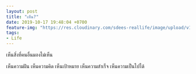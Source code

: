 ```yaml
---
layout: post
title: "เห็น?"
date: 2019-10-17 19:48:04 +0700
feature-img: "https://res.cloudinary.com/sdees-reallife/image/upload/v1555658919/sample_feature_img.png"
tags:
- Life
---
```

เห็นสิ่งที่คนอื่นมองไม่เห็น

<i class="fa fa-child" style="color:plum"></i>

เห็นความฝัน เห็นความคิด เห็นเป้าหมาย เห็นความสำเร็จ เห็นความเป็นไปได้
